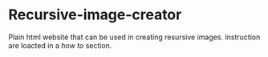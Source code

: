 # Recursive-image-creator
Plain html website that can be used in creating resursive images. Instruction are loacted in a *how to* section.
